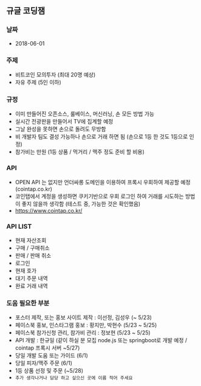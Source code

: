 ## 규글 코딩잼

### 날짜
- 2018-06-01

### 주제
- 비트코인 모의투자 (최대 20명 예상)
- 자유 주제 (5인 이하)

### 규정
- 이미 만들어진 오픈소스, 룰베이스, 머신러닝, 손 모든 방법 가능
- 실시간 전광판을 만들어서 TV에 집계할 예정
- 그날 완성을 못하면 손으로 돌려도 무방함
- 비 개발자 팀도 결성 가능하나 손으로 거래 하면 됨 (손으로 1등 한 것도 1등으로 인정)
- 참가비는 만원 (1등 상품 / 먹거리 / 맥주 정도 준비 할 비용)

### API
- OPEN API 는 없지만 언더싸롱 도메인을 이용하여 프록시 우회하여 제공할 예정 (cointap.co.kr)
- 코인탭에서 계정을 생성하면 쿠키기반으로 우회 로그인 하여 거래를 시도하는 방법이 좋지 않을까 생각함 (테스트 중, 가능한 것은 확인했음)
- https://www.cointap.co.kr/ 


### API LIST
- 현재 자산조회
- 구매 / 구매취소
- 판매 / 판매 취소
- 로그인
- 현재 호가
- 대기 주문 내역
- 완료 거래 내역

### 도움 필요한 부분
- 포스터 제작, 또는 홍보 사이트 제작 : 이선정, 김성우 (~ 5/23)
- 페이스북 홍보, 인스타그램 홍보 : 황지만, 박현수 (5/23 ~ 5/25)
- 페이스북 참가신청 관리, 참가비 관리 : 정보현 (5/23 ~ 5/25)
- API 개발 : 한규일 (같이 하실 분 모집 node.js 또는 springboot로 개발 예정 / cointap 프록시 서버 ~5/27)
- 당일 개발 도움 또는 가이드 (6/1)
- 당일 피자/맥주 주문 (6/1)
- 1등 상품 선정 및 주문 (~5/28)
- `추가 생각나거나 담당 하고 싶으신 곳에 이름 적어 주세요`
